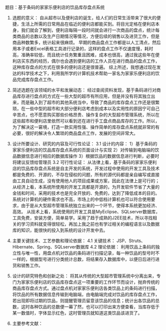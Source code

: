 题目：基于条码的家家乐便利店的饮品库存盘点系统 
1.	选题的意义：
自从超市以及便利店的诞生，给人们的日常生活带来了很大的便捷，生活上所需的日常用品在临近的便利店都能买到。将目光定格在便利店本身，我们就会了解到，便利店每隔一段时间就会进行一次商品的盘点，统计每类商品的总数以及生产日期情况等情况，方便后续的销售以及进货工作，但是商品种数繁多，统计起来很麻烦。
早期的商品盘点工作都是以人工清点，然后用本子或者Excel表格工具进行记录的，这样的盘点工作不仅速度慢，耗时高，准确率较低，而且统计任务繁重且困难，成本也很高，通过我这些年在便利店买东西的经历，偶尔也会遇到便利店的工作人员在进行商品的盘点工作，这种库存盘点的方式在很多的便利店还是很普遍。
综上所述，我想通过现在发达的科学技术之下，利用我所学的计算机技术帮助一家名为家家乐便利店的饮品完成库存盘点工作。

2.	简述选题在该领域的水平和发展动态：
经过查阅资料发现，基于条码进行对商品库存进行盘点的方式在一些大型的超市有所应用，但是并没有将其独立出来，而是融入到了超市的其他系统当中，导致了商品的库存盘点工作还是很繁琐，在一些中型的超市和大部分便利店考虑到成本以及实用性的原因宁可自己辛苦点，也不愿意购买那些价格昂贵、操作复杂的大型超市管理系统，所以在这些超市和便利店里依然可以看到还在进行手工盘点商品库存的工作。所以，为了解决这一窘境，打造一款实用性强、操作简单的库存盘点系统就非常的有必要，很好的解决令人繁琐的商品盘点工作，发展的空间非常大。

3.	设计所要设计、研究的内容及可行性论证：
3.1 设计的内容：
		1）基于条码的家家乐便利店的饮品库存盘点系统的页面设计与实现
		2）对传输到电脑端的饮品数据信息进行相应的数据库操作
		3）根据饮品的数据信息进行判断，必要时将建议反馈给管理员
3.2 可行性论证：
		从法律上看，基于条码的家家乐便利店的饮品库存盘点系统是自主开发的系统，开发过程中使用的开发工具及技术都是免费的、开源的，不存在侵权的问题，所有的源代码都是亲自编写或直接由工具自动生成，没有使用他人的项目成果或方案，因此在法律上是可行的；
		从经济上看，本系统所使用的开发工具都是开源的，为开发软件节省了大量的金钱和时间，采用的技术也是完全开放的、免费的，达到了降低成本的目的。系统对计算机的硬件需求也不高，市场上的中低档计算机也可以符合使用要求，由于是从大型超市管理系统独立出来的一个环节，使得本系统更加经济、高效。
		从技术上看，系统使用的开发工具是MyEclipse、SQLserver数据库，工具免费，安装方便，简单易学。采用了趋于成熟的J2EE技术，所以寻找相关的学习资料就变得很轻松，再加上我之前也有学过相关的编程语言以及数据库的知识，能很快的投入到系统的设计开发中去。

4.	主要关键技术、工艺参数和理论依据：
4.1 关键技术：
		JSP、Struts、Hibernate、Spring、SQLserver数据库
4.2 理论依据：
		利用饮品上条码的独立性与唯一性，用盘点机对饮品的条码进行扫描记录，每一种饮品的型号时不一样的，根据型号进行分类统计总数，将结果存入数据库中，以便日后进行进货和销售工作。

5.	设计的研究特色和创新之处：
将其从传统的大型超市管理系统中分离出来，专门为家家乐便利店的饮品库存盘点这一项重要的工作环节而设计，抛弃传统的商品库存盘点方式。通过盘点机对家家乐便利店各类饮品上的条码进行扫描，将饮品的所有数据信息传输到电脑端，由电脑端完成对饮品的库存盘点工作，若出现即将过期的饮品，则提醒管理员留意该饮品的信息；统计出各饮品的总数，这时各种饮品的总数便一幕了然，也可以打印出来方便查看，当库存低于某一数值时，字体显示红色，这时管理员就知道这类饮品该进货了。
6.	主要参考文献：

